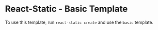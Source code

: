 # React-Static - Basic Template

To use this template, run `react-static create` and use the `basic` template.

